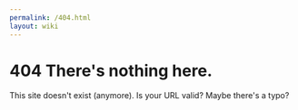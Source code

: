 ```yaml
---
permalink: /404.html
layout: wiki
---
```


# 404 There's nothing here.

This site doesn't exist (anymore). Is your URL valid? Maybe there's a typo?
